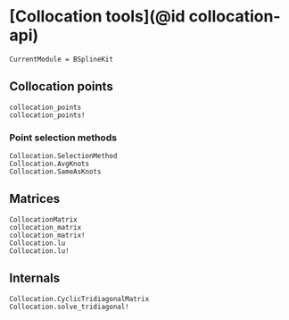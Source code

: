 # [Collocation tools](@id collocation-api)

```@meta
CurrentModule = BSplineKit
```

## Collocation points

```@docs
collocation_points
collocation_points!
```

### Point selection methods

```@docs
Collocation.SelectionMethod
Collocation.AvgKnots
Collocation.SameAsKnots
```

## Matrices

```@docs
CollocationMatrix
collocation_matrix
collocation_matrix!
Collocation.lu
Collocation.lu!
```

## Internals

```@docs
Collocation.CyclicTridiagonalMatrix
Collocation.solve_tridiagonal!
```
